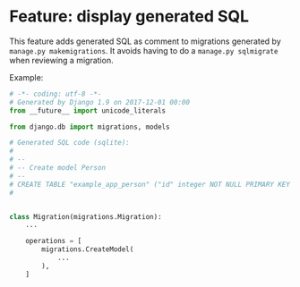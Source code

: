 Feature: display generated SQL
==============================

This feature adds generated SQL as comment to migrations generated by `manage.py makemigrations`.
It avoids having to do a `manage.py sqlmigrate` when reviewing a migration.

Example:

```python
# -*- coding: utf-8 -*-
# Generated by Django 1.9 on 2017-12-01 00:00
from __future__ import unicode_literals

from django.db import migrations, models

# Generated SQL code (sqlite):
#
# --
# -- Create model Person
# --
# CREATE TABLE "example_app_person" ("id" integer NOT NULL PRIMARY KEY AUTOINCREMENT, "name" varchar(100) NOT NULL);
#


class Migration(migrations.Migration):
    ...

    operations = [
        migrations.CreateModel(
            ...
        ),
    ]
